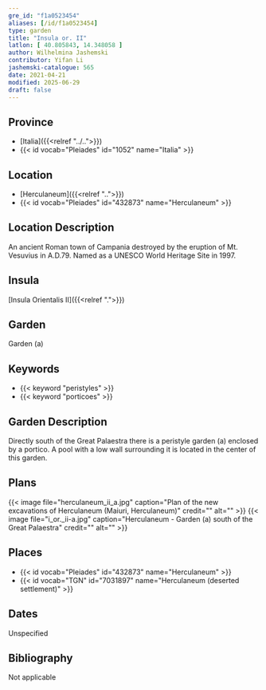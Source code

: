 ```yaml
---
gre_id: "f1a0523454"
aliases: [/id/f1a0523454]
type: garden
title: "Insula or. II"
latlon: [ 40.805843, 14.348058 ]
author: Wilhelmina Jashemski
contributor: Yifan Li
jashemski-catalogue: 565
date: 2021-04-21
modified: 2025-06-29
draft: false
---
```


## Province

- [Italia]({{<relref "../..">}})
- {{< id vocab="Pleiades" id="1052" name="Italia" >}}

## Location

- [Herculaneum]({{<relref "..">}})
- {{< id vocab="Pleiades" id="432873" name="Herculaneum" >}}

## Location Description

An ancient Roman town of Campania destroyed by the eruption of Mt. Vesuvius in A.D.79. Named as a UNESCO World Heritage Site in 1997.

## Insula

[Insula Orientalis II]({{<relref ".">}})

## Garden

Garden (a)

## Keywords

- {{< keyword "peristyles" >}}
- {{< keyword "porticoes" >}}

## Garden Description

Directly south of the Great Palaestra there is a peristyle garden (a) enclosed by a portico. A pool with a low wall surrounding it is located in the center of this garden.

## Plans

{{< image file="herculaneum_ii_a.jpg" caption="Plan of the new excavations of Herculaneum (Maiuri, Herculaneum)" credit="" alt="" >}}
{{< image file="i_or._ii-a.jpg" caption="Herculaneum - Garden (a) south of the Great Palaestra" credit="" alt="" >}}

## Places

- {{< id vocab="Pleiades" id="432873" name="Herculaneum" >}}
- {{< id vocab="TGN" id="7031897" name="Herculaneum (deserted settlement)" >}}

## Dates

Unspecified

## Bibliography

Not applicable
